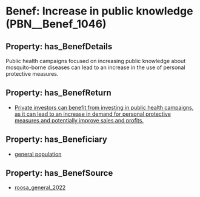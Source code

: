 # Benef: __Increase in public knowledge__ (PBN__Benef_1046)

## Property: has_BenefDetails

Public health campaigns focused on increasing public knowledge about mosquito-borne diseases can lead to an increase in the use of personal protective measures.

## Property: has_BenefReturn

* [Private investors can benefit from investing in public health campaigns, as it can lead to an increase in demand for personal protective measures and potentially improve sales and profits.](../BenefReturn/PBN__BenefReturn_1167)

## Property: has_Beneficiary

* [general population](../Stakeholder/PBN__Stakeholder_9)

## Property: has_BenefSource

* [roosa_general_2022](../Article/PBN__Article_217)

